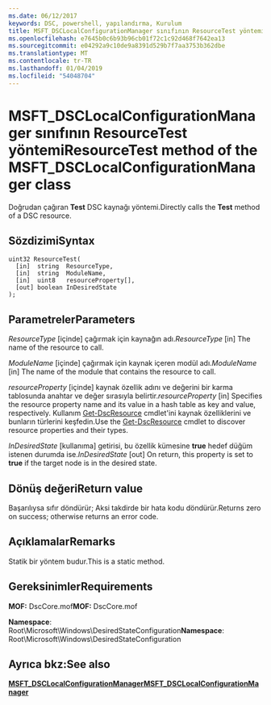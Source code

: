 ```yaml
---
ms.date: 06/12/2017
keywords: DSC, powershell, yapılandırma, Kurulum
title: MSFT_DSCLocalConfigurationManager sınıfının ResourceTest yöntemi
ms.openlocfilehash: e7645b0c6b93b96cb01f72c1c92d468f7642ea13
ms.sourcegitcommit: e04292a9c10de9a8391d529b7f7aa3753b362dbe
ms.translationtype: MT
ms.contentlocale: tr-TR
ms.lasthandoff: 01/04/2019
ms.locfileid: "54048704"
---
```

# <a name="resourcetest-method-of-the-msftdsclocalconfigurationmanager-class"></a><span data-ttu-id="4b634-103">MSFT_DSCLocalConfigurationManager sınıfının ResourceTest yöntemi</span><span class="sxs-lookup"><span data-stu-id="4b634-103">ResourceTest method of the MSFT_DSCLocalConfigurationManager class</span></span>

<span data-ttu-id="4b634-104">Doğrudan çağıran **Test** DSC kaynağı yöntemi.</span><span class="sxs-lookup"><span data-stu-id="4b634-104">Directly calls the **Test** method of a DSC resource.</span></span>

## <a name="syntax"></a><span data-ttu-id="4b634-105">Sözdizimi</span><span class="sxs-lookup"><span data-stu-id="4b634-105">Syntax</span></span>

```mof
uint32 ResourceTest(
  [in]  string  ResourceType,
  [in]  string  ModuleName,
  [in]  uint8   resourceProperty[],
  [out] boolean InDesiredState
);
```

## <a name="parameters"></a><span data-ttu-id="4b634-106">Parametreler</span><span class="sxs-lookup"><span data-stu-id="4b634-106">Parameters</span></span>

<span data-ttu-id="4b634-107">*ResourceType* \[içinde\] çağırmak için kaynağın adı.</span><span class="sxs-lookup"><span data-stu-id="4b634-107">*ResourceType* \[in\] The name of the resource to call.</span></span>

<span data-ttu-id="4b634-108">*ModuleName* \[içinde\] çağırmak için kaynak içeren modül adı.</span><span class="sxs-lookup"><span data-stu-id="4b634-108">*ModuleName* \[in\] The name of the module that contains the resource to call.</span></span>

<span data-ttu-id="4b634-109">*resourceProperty* \[içinde\] kaynak özellik adını ve değerini bir karma tablosunda anahtar ve değer sırasıyla belirtir.</span><span class="sxs-lookup"><span data-stu-id="4b634-109">*resourceProperty* \[in\] Specifies the resource property name and its value in a hash table as key and value, respectively.</span></span> <span data-ttu-id="4b634-110">Kullanım [Get-DscResource](/powershell/module/PSDesiredStateConfiguration/Get-DscResource) cmdlet'ini kaynak özelliklerini ve bunların türlerini keşfedin.</span><span class="sxs-lookup"><span data-stu-id="4b634-110">Use the [Get-DscResource](/powershell/module/PSDesiredStateConfiguration/Get-DscResource) cmdlet to discover resource properties and their types.</span></span>

<span data-ttu-id="4b634-111">*InDesiredState* \[kullanıma\] getirisi, bu özellik kümesine **true** hedef düğüm istenen durumda ise.</span><span class="sxs-lookup"><span data-stu-id="4b634-111">*InDesiredState* \[out\] On return, this property is set to **true** if the target node is in the desired state.</span></span>

## <a name="return-value"></a><span data-ttu-id="4b634-112">Dönüş değeri</span><span class="sxs-lookup"><span data-stu-id="4b634-112">Return value</span></span>

<span data-ttu-id="4b634-113">Başarılıysa sıfır döndürür; Aksi takdirde bir hata kodu döndürür.</span><span class="sxs-lookup"><span data-stu-id="4b634-113">Returns zero on success; otherwise returns an error code.</span></span>

## <a name="remarks"></a><span data-ttu-id="4b634-114">Açıklamalar</span><span class="sxs-lookup"><span data-stu-id="4b634-114">Remarks</span></span>

<span data-ttu-id="4b634-115">Statik bir yöntem budur.</span><span class="sxs-lookup"><span data-stu-id="4b634-115">This is a static method.</span></span>

## <a name="requirements"></a><span data-ttu-id="4b634-116">Gereksinimler</span><span class="sxs-lookup"><span data-stu-id="4b634-116">Requirements</span></span>

<span data-ttu-id="4b634-117">**MOF:** DscCore.mof</span><span class="sxs-lookup"><span data-stu-id="4b634-117">**MOF:** DscCore.mof</span></span>

<span data-ttu-id="4b634-118">**Namespace**: Root\Microsoft\Windows\DesiredStateConfiguration</span><span class="sxs-lookup"><span data-stu-id="4b634-118">**Namespace**: Root\Microsoft\Windows\DesiredStateConfiguration</span></span>

## <a name="see-also"></a><span data-ttu-id="4b634-119">Ayrıca bkz:</span><span class="sxs-lookup"><span data-stu-id="4b634-119">See also</span></span>

[<span data-ttu-id="4b634-120">**MSFT_DSCLocalConfigurationManager**</span><span class="sxs-lookup"><span data-stu-id="4b634-120">**MSFT_DSCLocalConfigurationManager**</span></span>](msft-dsclocalconfigurationmanager.md)